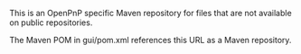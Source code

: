 This is an OpenPnP specific Maven repository for files that are not available on public repositories.

The Maven POM in gui/pom.xml references this URL as a Maven repository.

